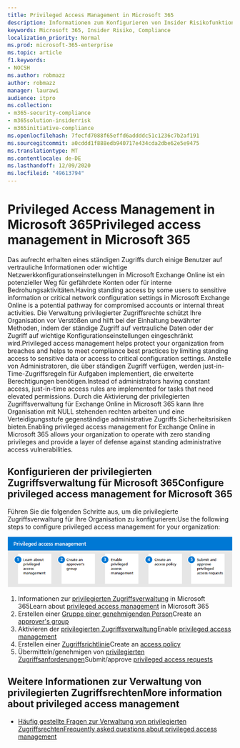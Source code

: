 ```yaml
---
title: Privileged Access Management in Microsoft 365
description: Informationen zum Konfigurieren von Insider Risikofunktionen in Microsoft 365.
keywords: Microsoft 365, Insider Risiko, Compliance
localization_priority: Normal
ms.prod: microsoft-365-enterprise
ms.topic: article
f1.keywords:
- NOCSH
ms.author: robmazz
author: robmazz
manager: laurawi
audience: itpro
ms.collection:
- m365-security-compliance
- m365solution-insiderrisk
- m365initiative-compliance
ms.openlocfilehash: 7fecfd7088f65effd6addddc51c1236c7b2af191
ms.sourcegitcommit: a0cddd1f888edb940717e434cda2dbe62e5e9475
ms.translationtype: MT
ms.contentlocale: de-DE
ms.lasthandoff: 12/09/2020
ms.locfileid: "49613794"
---
```

# <a name="privileged-access-management-in-microsoft-365"></a><span data-ttu-id="540d6-104">Privileged Access Management in Microsoft 365</span><span class="sxs-lookup"><span data-stu-id="540d6-104">Privileged access management in Microsoft 365</span></span>

<span data-ttu-id="540d6-105">Das aufrecht erhalten eines ständigen Zugriffs durch einige Benutzer auf vertrauliche Informationen oder wichtige Netzwerkkonfigurationseinstellungen in Microsoft Exchange Online ist ein potenzieller Weg für gefährdete Konten oder für interne Bedrohungsaktivitäten.</span><span class="sxs-lookup"><span data-stu-id="540d6-105">Having standing access by some users to sensitive information or critical network configuration settings in Microsoft Exchange Online is a potential pathway for compromised accounts or internal threat activities.</span></span> <span data-ttu-id="540d6-106">Die Verwaltung privilegierter Zugriffsrechte schützt Ihre Organisation vor Verstößen und hilft bei der Einhaltung bewährter Methoden, indem der ständige Zugriff auf vertrauliche Daten oder der Zugriff auf wichtige Konfigurationseinstellungen eingeschränkt wird.</span><span class="sxs-lookup"><span data-stu-id="540d6-106">Privileged access management helps protect your organization from breaches and helps to meet compliance best practices by limiting standing access to sensitive data or access to critical configuration settings.</span></span> <span data-ttu-id="540d6-107">Anstelle von Administratoren, die über ständigen Zugriff verfügen, werden just-in-Time-Zugriffsregeln für Aufgaben implementiert, die erweiterte Berechtigungen benötigen.</span><span class="sxs-lookup"><span data-stu-id="540d6-107">Instead of administrators having constant access, just-in-time access rules are implemented for tasks that need elevated permissions.</span></span> <span data-ttu-id="540d6-108">Durch die Aktivierung der privilegierten Zugriffsverwaltung für Exchange Online in Microsoft 365 kann Ihre Organisation mit NULL stehenden rechten arbeiten und eine Verteidigungsstufe gegenständige administrative Zugriffs Sicherheitsrisiken bieten.</span><span class="sxs-lookup"><span data-stu-id="540d6-108">Enabling privileged access management for Exchange Online in Microsoft 365 allows your organization to operate with zero standing privileges and provide a layer of defense against standing administrative access vulnerabilities.</span></span>

## <a name="configure-privileged-access-management-for-microsoft-365"></a><span data-ttu-id="540d6-109">Konfigurieren der privilegierten Zugriffsverwaltung für Microsoft 365</span><span class="sxs-lookup"><span data-stu-id="540d6-109">Configure privileged access management for Microsoft 365</span></span>

<span data-ttu-id="540d6-110">Führen Sie die folgenden Schritte aus, um die privilegierte Zugriffsverwaltung für Ihre Organisation zu konfigurieren:</span><span class="sxs-lookup"><span data-stu-id="540d6-110">Use the following steps to configure privileged access management for your organization:</span></span>

![Insider Risiko Lösung privilegierte Zugriffs Verwaltungsschritte](../media/ir-solution-pam-steps.png)

1. <span data-ttu-id="540d6-112">Informationen zur [privilegierten Zugriffsverwaltung](privileged-access-management-overview.md) in Microsoft 365</span><span class="sxs-lookup"><span data-stu-id="540d6-112">Learn about [privileged access management](privileged-access-management-overview.md) in Microsoft 365</span></span>
2. <span data-ttu-id="540d6-113">Erstellen einer [Gruppe einer genehmigenden Person](privileged-access-management-configuration.md#step-1-create-an-approvers-group)</span><span class="sxs-lookup"><span data-stu-id="540d6-113">Create an [approver's group](privileged-access-management-configuration.md#step-1-create-an-approvers-group)</span></span>
3. <span data-ttu-id="540d6-114">Aktivieren der [privilegierten Zugriffsverwaltung](privileged-access-management-configuration.md#step-2-enable-privileged-access)</span><span class="sxs-lookup"><span data-stu-id="540d6-114">Enable [privileged access management](privileged-access-management-configuration.md#step-2-enable-privileged-access)</span></span>
4. <span data-ttu-id="540d6-115">Erstellen einer [Zugriffsrichtlinie](privileged-access-management-configuration.md#step-3-create-an-access-policy)</span><span class="sxs-lookup"><span data-stu-id="540d6-115">Create an [access policy](privileged-access-management-configuration.md#step-3-create-an-access-policy)</span></span>
5. <span data-ttu-id="540d6-116">Übermitteln/genehmigen von [privilegierten Zugriffsanforderungen](privileged-access-management-configuration.md#step-4-submitapprove-privileged-access-requests)</span><span class="sxs-lookup"><span data-stu-id="540d6-116">Submit/approve [privileged access requests](privileged-access-management-configuration.md#step-4-submitapprove-privileged-access-requests)</span></span>

## <a name="more-information-about-privileged-access-management"></a><span data-ttu-id="540d6-117">Weitere Informationen zur Verwaltung von privilegierten Zugriffsrechten</span><span class="sxs-lookup"><span data-stu-id="540d6-117">More information about privileged access management</span></span>

- [<span data-ttu-id="540d6-118">Häufig gestellte Fragen zur Verwaltung von privilegierten Zugriffsrechten</span><span class="sxs-lookup"><span data-stu-id="540d6-118">Frequently asked questions about privileged access management</span></span>](privileged-access-management-overview.md#frequently-asked-questions)